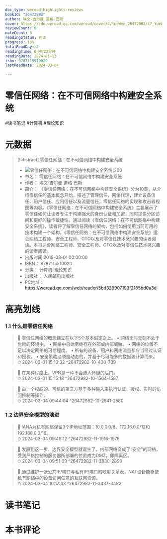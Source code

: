 ```yaml
---
doc_type: weread-highlights-reviews
bookId: "26472982"
author: 埃文·吉尔曼 道格·巴斯
cover: https://cdn.weread.qq.com/weread/cover/4/YueWen_26472982/t7_YueWen_26472982.jpg
reviewCount: 0
noteCount: 6
readingStatus: 在读
progress: 10%
totalReadDay: 2
readingTime: 0小时22分钟
readingDate: 2024-01-13
isbn: 9787115510020
lastReadDate: 2024-03-04

---
```


# 零信任网络：在不可信网络中构建安全系统


#读书笔记 #计算机 #理论知识

# 元数据
> [!abstract] 零信任网络：在不可信网络中构建安全系统
> - ![ 零信任网络：在不可信网络中构建安全系统|200](https://cdn.weread.qq.com/weread/cover/4/YueWen_26472982/t7_YueWen_26472982.jpg)
> - 书名： 零信任网络：在不可信网络中构建安全系统
> - 作者： 埃文·吉尔曼 道格·巴斯
> - 简介： 《零信任网络：在不可信网络中构建安全系统》分为10章，从介绍零信任的基本概念开始，描述了管理信任，网络代理，建立设备信任、用户信任、应用信任以及流量信任，零信任网络的实现和攻击者视图等内容。《零信任网络：在不可信网络中构建安全系统》主要展示了零信任如何让读者专注于构建强大的身份认证和加密，同时提供分区访问和更好的操作敏捷性。通过阅读《零信任网络：在不可信网络中构建安全系统》，读者将了解零信任网络的架构，包括如何使用当前可用的技术构建一个架构。《零信任网络：在不可信网络中构建安全系统》适合网络工程师、安全工程师、CTO以及对零信任技术感兴趣的读者阅读。本书适合网络工程师、安全工程师、CTO以及对零信任技术感兴趣的读者阅读。
> - 出版时间 2019-08-01 00:00:00
> - ISBN： 9787115510020
> - 分类： 计算机-理论知识
> - 出版社： 人民邮电出版社
> - PC地址：https://weread.qq.com/web/reader/5bd329907193f2165bd0a3d

# 高亮划线


### 1.1 什么是零信任网络

> 📌 零信任网络的概念建立在以下5个基本假定之上。
• 网络无时无刻不处于危险的环境中。
• 网络中自始至终存在外部或内部威胁。
• 网络的位置不足以决定网络的可信程度。
• 所有的设备、用户和网络流量都应当经过认证和授权。
• 安全策略必须是动态的，并基于尽可能多的数据源计算而来。  
> ⏱ 2024-03-01 15:13:32 ^26472982-10-430-709

> 📌 在某种程度上，VPN是一种不会遭人怀疑的后门。  
> ⏱ 2024-03-01 15:15:18 ^26472982-10-1564-1587

> 📌 由一个权威的、可信的第三方基于多种输入来执行认证、授权、实时的访问控制等操作。  
> ⏱ 2024-03-04 09:44:04 ^26472982-10-2541-2580

### 1.2 边界安全模型的演进

> 📌 IANA为私有网络保留3个IP地址范围：10.0.0.0/8、172.16.0.0/12和192.168.0.0/16。  
> ⏱ 2024-03-04 09:49:12 ^26472982-11-1916-1976

> 📌 发展到这一步，边界安全模型就诞生了。内部网络变成了“安全”的网络，受到严格控制的服务器所部署的位置成为DMZ，即隔离区。  
> ⏱ 2024-03-04 09:51:09 ^26472982-11-2830-2890

> 📌 通过维护一张公共IP/端口与私有IP/端口的映射关系表，NAT设备能够使私有网络中的设备访问任意的互联网资源。  
> ⏱ 2024-03-04 10:17:43 ^26472982-11-3437-3492



# 读书笔记




# 本书评论


